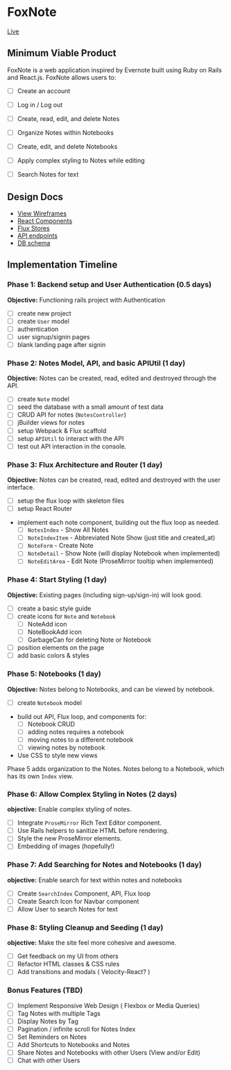 # FoxNote

[Live][heroku]

[heroku]: http://www.herokuapp.com

## Minimum Viable Product

FoxNote is a web application inspired by Evernote built using Ruby on Rails
and React.js. FoxNote allows users to:

- [ ] Create an account
- [ ] Log in / Log out
- [ ] Create, read, edit, and delete Notes
- [ ] Organize Notes within Notebooks
- [ ] Create, edit, and delete Notebooks
- [ ] Apply complex styling to Notes while editing
- [ ] Search Notes for text


## Design Docs
* [View Wireframes][wireframes]
* [React Components][components]
* [Flux Stores][stores]
* [API endpoints][api-endpoints]
* [DB schema][schema]

[wireframes]: ./doc/views.md
[components]: ./doc/components.md
[stores]: ./doc/stores.md
[api-endpoints]: ./doc/api-endpoints.md
[schema]: ./doc/schema.md

## Implementation Timeline

### Phase 1: Backend setup and User Authentication (0.5 days)

**Objective:** Functioning rails project with Authentication

- [ ] create new project
- [ ] create `User` model
- [ ] authentication
- [ ] user signup/signin pages
- [ ] blank landing page after signin

### Phase 2: Notes Model, API, and basic APIUtil (1 day)

**Objective:** Notes can be created, read, edited and destroyed through
the API.

- [ ] create `Note` model
- [ ] seed the database with a small amount of test data
- [ ] CRUD API for notes (`NotesController`)
- [ ] jBuilder views for notes
- [ ] setup Webpack & Flux scaffold
- [ ] setup `APIUtil` to interact with the API
- [ ] test out API interaction in the console.

### Phase 3: Flux Architecture and Router (1 day)

**Objective:** Notes can be created, read, edited and destroyed with the
user interface.

- [ ] setup the flux loop with skeleton files
- [ ] setup React Router
- implement each note component, building out the flux loop as needed.
  - [ ] `NotesIndex` - Show All Notes
  - [ ] `NoteIndexItem` - Abbreviated Note Show (just title and created_at)
  - [ ] `NoteForm` - Create Note
  - [ ] `NoteDetail` - Show Note (will display Notebook when implemented)
  - [ ] `NoteEditArea` - Edit Note (ProseMirror tooltip when implemented)

### Phase 4: Start Styling (1 day)

**Objective:** Existing pages (including sign-up/sign-in) will look good.

- [ ] create a basic style guide
- [ ] create icons for `Note` and `Notebook`
  - [ ] NoteAdd icon
  - [ ] NoteBookAdd icon
  - [ ] GarbageCan for deleting Note or Notebook
- [ ] position elements on the page
- [ ] add basic colors & styles

### Phase 5: Notebooks (1 day)

**Objective:** Notes belong to Notebooks, and can be viewed by notebook.

- [ ] create `Notebook` model
- build out API, Flux loop, and components for:
  - [ ] Notebook CRUD
  - [ ] adding notes requires a notebook
  - [ ] moving notes to a different notebook
  - [ ] viewing notes by notebook
- Use CSS to style new views

Phase 5 adds organization to the Notes. Notes belong to a Notebook,
which has its own `Index` view.


### Phase 6: Allow Complex Styling in Notes (2 days)

**objective:** Enable complex styling of notes.

- [ ] Integrate `ProseMirror` Rich Text Editor component.
- [ ] Use Rails helpers to sanitize HTML before rendering.
- [ ] Style the new ProseMirror elements.
- [ ] Embedding of images (hopefully!)

### Phase 7: Add Searching for Notes and Notebooks (1 day)

**objective:** Enable search for text within notes and notebooks

- [ ] Create `SearchIndex` Component, API, Flux loop
- [ ] Create Search Icon for Navbar component
- [ ] Allow User to search Notes for text

### Phase 8: Styling Cleanup and Seeding (1 day)

**objective:** Make the site feel more cohesive and awesome.

- [ ] Get feedback on my UI from others
- [ ] Refactor HTML classes & CSS rules
- [ ] Add transitions and modals ( Velocity-React? )

### Bonus Features (TBD)
- [ ] Implement Responsive Web Design ( Flexbox or Media Queries)
- [ ] Tag Notes with multiple Tags
- [ ] Display Notes by Tag
- [ ] Pagination / infinite scroll for Notes Index
- [ ] Set Reminders on Notes
- [ ] Add Shortcuts to Notebooks and Notes
- [ ] Share Notes and Notebooks with other Users (View and/or Edit)
- [ ] Chat with other Users

